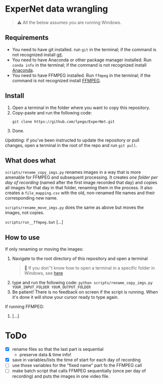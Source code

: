 # ExperNet data wrangling

> ⚠️ All the below assumes you are running Windows. 

## Requirements

 - You need to have git installed. run ``git`` in the terminal; if the command is not recognized install [git](https://github.com/git-guides/install-git). 
 - You need to have Anaconda or other package manager installed. Run ``conda info`` in the terminal; if the command is not recognized install [Anaconda](https://docs.anaconda.com/free/anaconda/install/index.html). 
 - You need to have FFMPEG installed. Run ``ffmpeg`` in the terminal; if the command is not recognized install [FFMPEG](https://ffmpeg.org/download.html#build-windows). 

## Install

1. Open a terminal in the folder where you want to copy this repository. 
2. Copy-paste and run the following code: 
    ```
    git clone https://github.com/lpego/ExperNet.git
    ```
3. Done. 

*Updating:* if you've been instructed to update the repository or pull changes, open a terminal in the root of the repo and run ``git pull``. 

## What does what

``scripts/rename_copy_imgs.py`` renames images in a way that is more amenable for FFMPEG and subsequent processing. It creates *one folder per day of recording* (named after the first image recorded that day) and copies all images for that day in that folder, renaming them in the process. It also creates a ``file_mapping.csv`` with the old, non-renamed file names and their corresponding new name. 

``scripts/rename_move_imgs.py`` does the same as above but moves the images, not copies. 

``scripts/run__ffmpeg.bat`` [...]


## How to use
If only renaming or moving the images: 
1. Navigate to the root directory of this repository and open a terminal
    > 📝 If you don''t know how to open a terminal in a specific folder in Windows, see [here](https://superuser.com/questions/339997/how-to-open-a-terminal-quickly-from-a-file-explorer-at-a-folder-in-windows-7)
2. type and run the following code: 
    	```
        python scripts/rename_copy_imgs.py YOUR_INPUT_FOLDER YOUR_OUTPUT_FOLDER
        ```
3. Be patient! There is no feedback on screen if the script is running. When it's done it will show your cursor ready to type again. 

If running FFMPEG: 
1. [...]

# ToDo
- [x] rename files so that the last part is sequential
    - preserve data & time info! 
- [x] save in variables/lists the time of start for each day of recording
- [ ] use those variables for the "fixed name" part fo the FFMPEG call
- [ ] make batch script that calls FFMPEG sequentially (once per day of recording) and puts the images in one video file. 
